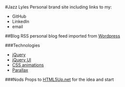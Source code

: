 #Jazz Lyles
Personal brand site including links to my: 
+ GitHub 
+ LinkedIn 
+ email

##Blog
RSS personal blog feed imported from [Wordpress](http://jazzedaboutcoding.wordpress.com "Jazzed About Coding") 

###Technologies
+ [jQuery](http://jquery.com "jQuery") 
+ [jQuery UI](https://jqueryui.com/ "jQuery UI")
+ [CSS animations](https://www.html5andbeyond.com/css3-animated-backgrounds-infinite-scrolling-background/ "CSS animations") 
+ [Parallax](http://pixelcog.github.io/parallax.js/ "Parallax.js")

###Nods
Props to [HTML5Up.net](http://html5up.net/uploads/demos/aerial/ "Aerial Template") for the idea and start